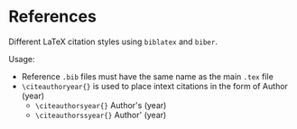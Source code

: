 # References
Different LaTeX citation styles using `biblatex` and `biber`.

Usage:
- Reference `.bib` files must have the same name as the main `.tex` file
- `\citeauthoryear{}` is used to place intext citations in the form of Author (year)
  - `\citeauthorsyear{}` Author's (year)
  - `\citeauthorssyear{}` Author' (year)
